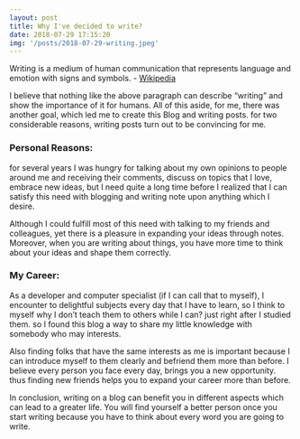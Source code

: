 ```yaml
---
layout: post
title: Why I've decided to write?
date: 2018-07-29 17:15:20
img: '/posts/2018-07-29-writing.jpeg'
---
```


Writing is a medium of human communication that represents language and emotion with signs and symbols.  - [Wikipedia](https://en.wikipedia.org/wiki/Writing)

I believe that nothing like the above paragraph can describe “writing” and show the importance of it for humans. All of this aside, for me, there was another goal, which led me to create this Blog and writing posts. for two considerable reasons, writing posts turn out to be convincing for me.

### Personal Reasons:

for several years I was hungry for talking about my own opinions to people around me and receiving their comments, discuss on topics that I love, embrace new ideas, but I need quite a long time before I realized that I can satisfy this need with blogging and writing note upon anything which I desire.

Although I could fulfill most of this need with talking to my friends and colleagues, yet there is a pleasure in expanding your ideas through notes. Moreover, when you are writing about things, you have more time to think about your ideas and shape them correctly.

### My Career:

As a developer and computer specialist (if I can call that to myself), I encounter to delightful subjects every day that I have to learn, so I think to myself why I don’t teach them to others while I can? just right after I studied them. so I found this blog a way to share my little knowledge with somebody who may interests.

Also finding folks that have the same interests as me is important because I can introduce myself to them clearly and befriend them more than before. I believe every person you face every day, brings you a new opportunity. thus finding new friends helps you to expand your career more than before.

In conclusion, writing on a blog can benefit you in different aspects which can lead to a greater life. You will find yourself a better person once you start writing because you have to think about every word you are going to write.